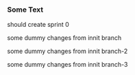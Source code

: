 ### Some Text

should create sprint 0

some dummy changes from innit branch

some dummy changes from innit branch-2

some dummy changes from innit branch-3
